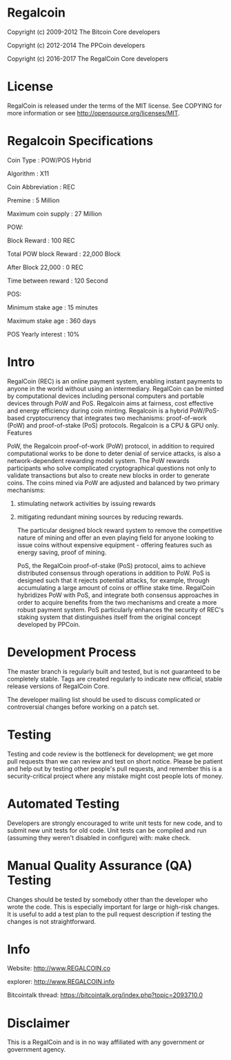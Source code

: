 # Regalcoin

Copyright (c) 2009-2012 The Bitcoin Core developers

Copyright (c) 2012-2014 The PPCoin developers

Copyright (c) 2016-2017 The RegalCoin Core developers

# License

RegalCoin is released under the terms of the MIT license. See COPYING for more information or see http://opensource.org/licenses/MIT.

# Regalcoin Specifications
Coin Type           : POW/POS Hybrid

Algorithm           : X11

Coin Abbreviation   : REC

Premine             : 5 Million

Maximum coin supply : 27 Million

POW: 

Block Reward        : 100 REC

Total POW block Reward : 22,000 Block

After Block 22,000 : 0 REC

Time between reward : 120 Second

POS:

Minimum stake age   : 15 minutes

Maximum stake age   : 360 days

POS Yearly interest : 10%

# Intro

RegalCoin (REC) is an online payment system, enabling instant payments to anyone in the world without using an intermediary. RegalCoin can be minted by computational devices including personal computers and portable devices through PoW and PoS. Regalcoin aims at fairness, cost effective and energy efficiency during coin minting. Regalcoin is a hybrid PoW/PoS-based cryptocurrency that integrates two mechanisms: proof-of-work (PoW) and proof-of-stake (PoS) protocols. Regalcoin is a CPU & GPU only.
Features

PoW, the Regalcoin proof-of-work (PoW) protocol, in addition to required computational works to be done to deter denial of service attacks, is also a network-dependent rewarding model system. The PoW rewards participants who solve complicated cryptographical questions not only to validate transactions but also to create new blocks in order to generate coins. The coins mined via PoW are adjusted and balanced by two primary mechanisms:
   
1) stimulating network activities by issuing rewards
2) mitigating redundant mining sources by reducing rewards.

    The particular designed block reward system to remove the competitive nature of mining and offer an even playing field for anyone looking to issue coins without expensive equipment - offering features such as energy saving, proof of mining.

    PoS, the RegalCoin proof-of-stake (PoS) protocol, aims to achieve distributed consensus through operations in addition to PoW. PoS is designed such that it rejects potential attacks, for example, through accumulating a large amount of coins or offline stake time. RegalCoin hybridizes PoW with PoS, and integrate both consensus approaches in order to acquire benefits from the two mechanisms and create a more robust payment system. PoS particularly enhances the security of REC's staking system that distinguishes itself from the original concept developed by PPCoin.

# Development Process

The master branch is regularly built and tested, but is not guaranteed to be completely stable. Tags are created regularly to indicate new official, stable release versions of RegalCoin Core.

The developer mailing list should be used to discuss complicated or controversial changes before working on a patch set.


# Testing

Testing and code review is the bottleneck for development; we get more pull requests than we can review and test on short notice. Please be patient and help out by testing other people's pull requests, and remember this is a security-critical project where any mistake might cost people lots of money.

# Automated Testing

Developers are strongly encouraged to write unit tests for new code, and to submit new unit tests for old code. Unit tests can be compiled and run (assuming they weren't disabled in configure) with: make check.

# Manual Quality Assurance (QA) Testing

Changes should be tested by somebody other than the developer who wrote the code. This is especially important for large or high-risk changes. It is useful to add a test plan to the pull request description if testing the changes is not straightforward.


# Info

  Website: http://www.REGALCOIN.co
  
  explorer: http://www.REGALCOIN.info
  
  Bitcointalk thread: https://bitcointalk.org/index.php?topic=2093710.0
  
# Disclaimer
This is a RegalCoin and is in no way affiliated with any government or government agency.
